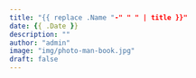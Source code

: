 ```yaml
---
title: "{{ replace .Name "-" " " | title }}"
date: {{ .Date }}
description: ""
author: "admin"
image: "img/photo-man-book.jpg"
draft: false
---
```

